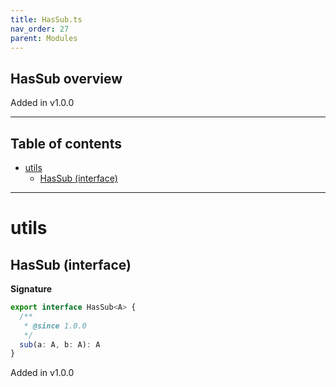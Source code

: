 ```yaml
---
title: HasSub.ts
nav_order: 27
parent: Modules
---
```


## HasSub overview

Added in v1.0.0

---

<h2 class="text-delta">Table of contents</h2>

- [utils](#utils)
  - [HasSub (interface)](#hassub-interface)

---

# utils

## HasSub (interface)

**Signature**

```ts
export interface HasSub<A> {
  /**
   * @since 1.0.0
   */
  sub(a: A, b: A): A
}
```

Added in v1.0.0
